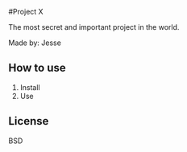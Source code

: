 #Project X

The most secret and important project in the world.

Made by: Jesse

## How to use

1. Install
2. Use

## License

BSD